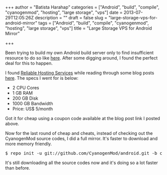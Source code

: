 +++
author = "Batista Harahap"
categories = ["Android", "build", "compile", "cyanogenmod", "hosting", "large storage", "vps"]
date = 2013-07-29T12:05:26Z
description = ""
draft = false
slug = "large-storage-vps-for-android-mirror"
tags = ["Android", "build", "compile", "cyanogenmod", "hosting", "large storage", "vps"]
title = "Large Storage VPS for Android Mirror"

+++


Been trying to build my own Android build server only to find insufficient resource to do so like <a href="http://www.bango29.com/go/blog/2013/fetching-android-cyanogenmod-sources-on-a-512-mb-vm" target="_blank">here</a>. After some digging around, I found the perfect deal for this to happen.

I found <a href="http://reliablehostingservices.net/vps.php" target="_blank">Reliable Hosting Services</a> while reading through some blog posts <a href="http://www.lowendbox.com/blog/reliable-hosting-services-3month-512mb-ram-100gb-hdd-in-baltimore-md/" target="_blank">here</a>. The specs I went for is below:
<ul>
<li>2 CPU Cores</li>
<li>1 GB RAM</li>
<li>200 GB Disk</li>
<li>1000 GB Bandwidth</li>
<li>Price: US$ 5/month</li>
</ul>

Got it for cheap using a coupon code available at the blog post link I posted above.

Now for the last round of cheap and cheats, instead of checking out the CyanogenMod source codes, I did a full mirror. It's faster to download and more memory friendly.
<pre lang="bash">
$ repo init -u git://github.com/CyanogenMod/android.git -b cm10.1 --mirror
</pre>

It's still downloading all the source codes now and it's doing so a lot faster than before.